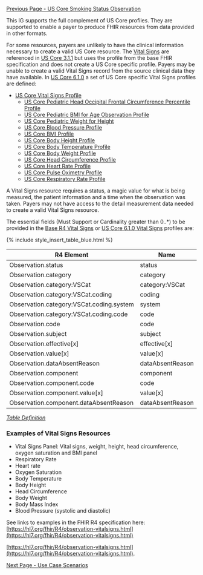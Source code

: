 [Previous Page - US Core Smoking Status Observation](USCoreSmokingStatusObservation.html)

This IG supports the full complement of US Core profiles. They are supported to 
enable a payer to produce FHIR resources from data provided in other formats.

For some resources, payers are unlikely to have the clinical information necessary to create a valid US Core resource. The [Vital Signs](http://hl7.org/fhir/R4/observation-vitalsigns.html) are referenced in [US Core 3.1.1]({{site.data.fhir.ver.uscore3}}) but uses the profile from the base FHIR specification and does not create a US Core specific profile. Payers may be unable to create a valid Vital Signs record from the source clinical data they have available. In [US Core 6.1.0]({{site.data.fhir.ver.uscore6}}) a set of US Core specific Vital Signs profiles are defined:

- [US Core Vital Signs Profile]({{site.data.fhir.ver.uscore6}}/StructureDefinition-us-core-vital-signs.html)
    - [US Core Pediatric Head Occipital Frontal Circumference Percentile Profile]({{site.data.fhir.ver.uscore6}}/StructureDefinition-head-occipital-frontal-circumference-percentile.html)
    - [US Core Pediatric BMI for Age Observation Profile]({{site.data.fhir.ver.uscore6}}/StructureDefinition-pediatric-bmi-for-age.html)
    - [US Core Pediatric Weight for Height]({{site.data.fhir.ver.uscore6}}/StructureDefinition-pediatric-weight-for-height.html)
    - [US Core Blood Pressure Profile]({{site.data.fhir.ver.uscore6}}/StructureDefinition-us-core-blood-pressure.html)
    - [US Core BMI Profile]({{site.data.fhir.ver.uscore6}}/StructureDefinition-us-core-bmi.html)
    - [US Core Body Height Profile]({{site.data.fhir.ver.uscore6}}/StructureDefinition-us-core-body-height.html)
    - [US Core Body Temperature Profile]({{site.data.fhir.ver.uscore6}}/StructureDefinition-us-core-body-temperature.html)
    - [US Core Body Weight Profile]({{site.data.fhir.ver.uscore6}}/StructureDefinition-us-core-body-weight.html)
    - [US Core Head Circumference Profile]({{site.data.fhir.ver.uscore6}}/StructureDefinition-us-core-head-circumference.html)
    - [US Core Heart Rate Profile]({{site.data.fhir.ver.uscore6}}/StructureDefinition-us-core-heart-rate.html)
    - [US Core Pulse Oximetry Profile]({{site.data.fhir.ver.uscore6}}/StructureDefinition-us-core-pulse-oximetry.html)
    - [US Core Respiratory Rate Profile]({{site.data.fhir.ver.uscore6}}/StructureDefinition-us-core-respiratory-rate.html)


A Vital Signs resource requires a status, a magic value for what is being measured, the patient information and a time when the observation was taken. Payers may not have access to the detail measurement data needed to create a valid Vital Signs resource.

The essential fields (Must Support or Cardinality greater than 0..*) to be provided in the [Base R4 Vital Signs](http://hl7.org/fhir/R4/observation-vitalsigns.html) or [US Core 6.1.0 Vital Signs]({{site.data.fhir.ver.uscore6}}/StructureDefinition-us-core-vital-signs.html) profiles are:

{% include style_insert_table_blue.html %}

| R4 Element                                | Name              | Cardinality | Type               |
|-------------------------------------------|-------------------|:-----------:|--------------------|
|  Observation.status                       |  status           |     1..1    | code               |
|  Observation.category                     |  category         |             | (Slice Definition) |
|  Observation.category:VSCat               |  category:VSCat   |     1..1    | CodeableConcept    |
|  Observation.category:VSCat.coding        |  coding           |     1..*    | Coding             |
|  Observation.category:VSCat.coding.system |  system           |     1..1    | uri                |
|  Observation.category:VSCat.coding.code   |  code             |     1..1    | code               |
|  Observation.code                         |  code             |     1..1    | CodeableConcept    |
|  Observation.subject                      |  subject          |     1..1    | Reference(Patient) |
|  Observation.effective[x]                 |  effective[x]     |     1..1    |                    |
|  Observation.value[x]                     |  value[x]         |     0..1    |                    |
|  Observation.dataAbsentReason             |  dataAbsentReason |     0..1    | CodeableConcept    |
|  Observation.component                    |  component        |     0..*    | BackboneElement    |
|  Observation.component.code               |  code             |     1..1    | CodeableConcept    |
|  Observation.component.value[x]           |  value[x]         |     0..1    |                    |
|  Observation.component.dataAbsentReason   |  dataAbsentReason |     0..1    | CodeableConcept    |

<i>[Table Definition](index.html#mapping-adjudicated-claims-and-encounter-information-to-clinical-resources)</i>

### Examples of Vital Signs Resources

- Vital Signs Panel: Vital signs, weight, height, head circumference, oxygen saturation and BMI panel 
- Respiratory Rate
- Heart rate
- Oxygen Saturation
- Body Temperature
- Body Height
- Head Circumference
- Body Weight
- Body Mass Index
- Blood Pressure (systolic and diastolic)

See links to examples in the FHIR R4 specification here: [https://hl7.org/fhir/R4/observation-vitalsigns.html](https://hl7.org/fhir/R4/observation-vitalsigns.html)

[https://hl7.org/fhir/R4/observation-vitalsigns.html](https://hl7.org/fhir/R4/observation-vitalsigns.html).



[Next Page - Use Case Scenarios](usecasescenarios.html)

